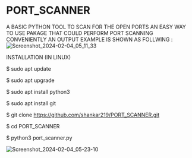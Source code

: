 # PORT_SCANNER
A BASIC PYTHON TOOL TO SCAN FOR THE OPEN PORTS
AN EASY WAY TO USE PAKAGE THAT COULD PERFORM PORT SCANNING CONVENIENTLY
AN OUTPUT EXAMPLE IS SHOWN AS FOLLWING : 
![Screenshot_2024-02-04_05_11_33](https://github.com/shankar219/PORT_SCANNER/assets/80420170/b82c9af4-4d14-490c-ba52-da8debcf30f3)


INSTALLATION (IN LINUX)

$ sudo apt update

$ sudo apt upgrade

$ sudo apt install python3

$ sudo apt install git 

$ git clone https://github.com/shankar219/PORT_SCANNER.git 

$ cd PORT_SCANNER

$ python3 port_scanner.py

![Screenshot_2024-02-04_05-23-10](https://github.com/shankar219/PORT_SCANNER/assets/80420170/0f08f54b-4e34-434f-b710-bea833265b23)
